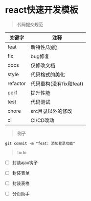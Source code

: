 # react快速开发模板

> 代码提交规范

|     关键字     |   注释          |
|----------|-------------|
| feat     | 新特性/功能      |
| fix      | bug修复       |
| docs     | 仅修改文档        |
| style    | 代码格式的美化      |
| refactor | 代码重构(没有fix和feat) |
| perf     | 提升性能        |
| test     | 代码测试        |
| chore     | src目录以外的修改|
| ci     | CI/CD改动|

> 例子
```shell
git commit -m "feat: 添加登录功能"
```

> todo

- [ ] 封装ajax钩子
- [ ] 封装表单
- [ ] 封装表格
- [ ] 分页助手

